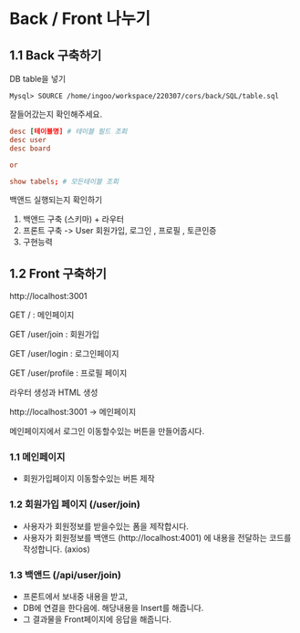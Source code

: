 # Back / Front 나누기



## 1.1 Back 구축하기



DB table을 넣기 



```mysql
Mysql> SOURCE /home/ingoo/workspace/220307/cors/back/SQL/table.sql
```



잘들어갔는지 확인해주세요.



```toml
desc [테이블명] # 테이블 필드 조회
desc user
desc board

or

show tabels; # 모든테이블 조회
```



백앤드 실행되는지 확인하기

1. 백앤드 구축 (스키마) + 라우터 
2. 프론트 구축 -> User 회원가입, 로그인 , 프로필 , 토큰인증
3.  구현능력 



## 1.2 Front 구축하기



http://localhost:3001 



GET / : 메인페이지

GET /user/join : 회원가입

GET /user/login : 로그인페이지

GET /user/profile : 프로필 페이지



라우터 생성과 HTML 생성



http://localhost:3001 -> 메인페이지



메인페이지에서 로그인 이동할수있는 버튼을 만들어줍시다.



### 1.1 메인페이지

- 회원가입페이지 이동할수있는 버튼 제작



### 1.2 회원가입 페이지  (/user/join)

- 사용자가 회원정보를 받을수있는 폼을 제작합시다.
- 사용자가 회원정보를 백앤드 (http://localhost:4001) 에 내용을 전달하는 코드를 작성합니다. (axios)



### 1.3 백앤드 (/api/user/join)

- 프론트에서 보내중 내용을 받고,
- DB에 연결을 한다음에. 해당내용을 Insert를 해줍니다.
- 그 결과물을 Front페이지에 응답을 해줍니다.







